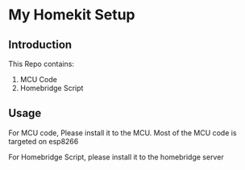 # My Homekit Setup

## Introduction 
  This Repo contains:
  1. MCU Code
  2. Homebridge Script


## Usage

For MCU code, Please install it to the MCU. Most of the MCU code is targeted on esp8266

For Homebridge Script, please install it to the homebridge server


